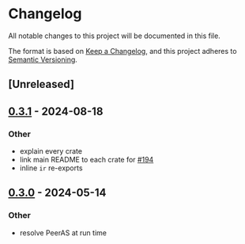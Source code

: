 # Changelog
All notable changes to this project will be documented in this file.

The format is based on [Keep a Changelog](https://keepachangelog.com/en/1.0.0/),
and this project adheres to [Semantic Versioning](https://semver.org/spec/v2.0.0.html).

## [Unreleased]

## [0.3.1](https://github.com/SichangHe/internet_route_verification/compare/route_verification_ir-v0.3.0...route_verification_ir-v0.3.1) - 2024-08-18

### Other
- explain every crate
- link main README to each crate for [#194](https://github.com/SichangHe/internet_route_verification/pull/194)
- inline `ir` re-exports

## [0.3.0](https://github.com/SichangHe/internet_route_verification/compare/route_verification_ir-v0.2.0...route_verification_ir-v0.3.0) - 2024-05-14

### Other
- resolve PeerAS at run time
